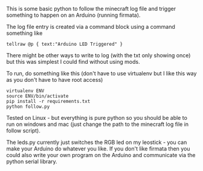 This is some basic python to follow the minecraft log file and trigger something to happen on an Arduino (running firmata).

The log file entry is created via a command block using a command something like 

	tellraw @p { text:"Arduino LED Triggered" } 

There might be other ways to write to log (with the txt only showing once) but this was simplest I could find without using mods.

To run, do something like this (don't have to use virtualenv but I like this way as you don't have to have root access)

	virtualenv ENV
	source ENV/bin/activate
	pip install -r requirements.txt 
	python follow.py

Tested on Linux - but everything is pure python so you should be able to run on windows and mac (just change the path to the minecraft log file in follow script).

The leds.py currently just switches the RGB led on my leostick - you can make your Arduino do whatever you like. If you don't like firmata then you could also write your own program on the Arduino and communicate via the python serial library.

